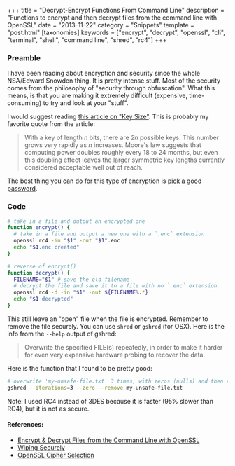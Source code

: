 +++
title = "Decrypt-Encrypt Functions From Command Line"
description = "Functions to encrypt and then decrypt files from the command line with OpenSSL"
date = "2013-11-22"
category = "Snippets"
template = "post.html"
[taxonomies]
keywords = ["encrypt", "decrypt", "openssl", "cli", "terminal", "shell", "command line", "shred", "rc4"]
+++

### Preamble

I have been reading about encryption and security since the whole NSA/Edward Snowden thing. It is pretty intense stuff. Most of the security comes from the philosophy of "security through obfuscation". What this means, is that you are making it extremely difficult (expensive, time-consuming) to try and look at your "stuff".

I would suggest reading [this article on "Key Size"](http://en.wikipedia.org/wiki/Key_size). This is probably my favorite quote from the article:

> With a key of length *n* bits, there are *2n* possible keys. This number grows very rapidly as *n* increases. Moore's law suggests that computing power doubles roughly every 18 to 24 months, but even this doubling effect leaves the larger symmetric key lengths currently considered acceptable well out of reach.

The best thing you can do for this type of encryption is [pick a good password](https://tech.dropbox.com/2012/04/zxcvbn-realistic-password-strength-estimation/).

### Code

```sh
# take in a file and output an encrypted one
function encrypt() {
  # take in a file and output a new one with a `.enc` extension
  openssl rc4 -in "$1" -out "$1".enc
  echo "$1.enc created"
}

# reverse of encrypt()
function decrypt() {
  FILENAME="$1" # save the old filename
  # decrypt the file and save it to a file with no `.enc` extension
  openssl rc4 -d -in "$1" -out ${FILENAME%.*}
  echo "$1 decrypted"
}
```

This still leave an "open" file when the file is encrypted. Remember to remove the file securely. You can use `shred` or `gshred` (for OSX). Here is the info from the `--help` output of gshred:

> Overwrite the specified FILE(s) repeatedly, in order to make it harder
for even very expensive hardware probing to recover the data.

Here is the function that I found to be pretty good:

```sh
# overwrite 'my-unsafe-file.txt' 3 times, with zeros (nulls) and then remove the file
gshred --iterations=3 --zero --remove my-unsafe-file.txt
```

Note: I used RC4 instead of 3DES because it is faster (95% slower than RC4), but it is not as secure.

#### References:

* [Encrypt & Decrypt Files from the Command Line with OpenSSL](http://osxdaily.com/2012/01/30/encrypt-and-decrypt-files-with-openssl/)
* [Wiping Securely](http://blog.commandlinekungfu.com/2009/05/episode-32-wiping-securely.html)
* [OpenSSL Cipher Selection](http://zombe.es/post/4078724716/openssl-cipher-selection)
